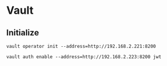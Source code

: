 # Vault

## Initialize

`vault operator init --address=http://192.168.2.221:8200`

`vault auth enable --address=http://192.168.2.223:8200 jwt`
